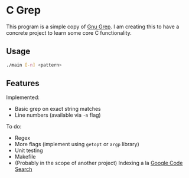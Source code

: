 # C Grep

This program is a simple copy of [Gnu Grep](https://en.wikipedia.org/wiki/Grep).
I am creating this to have a concrete project to learn some core C functionality.

## Usage

```bash
./main [-n] <pattern>
```

## Features

Implemented:

- Basic grep on exact string matches
- Line numbers (available via `-n` flag)

To do:

- Regex
- More flags (implement using `getopt` or `argp` library)
- Unit testing
- Makefile
- (Probably in the scope of another project) Indexing a la [Google Code Search](https://swtch.com/~rsc/regexp/regexp4.html)

